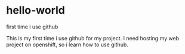 # hello-world
first time i use github

This is my first time i use github for my project.
I need hosting my web project on openshift, so i learn how to use github.
